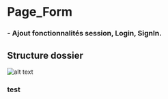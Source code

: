 # Page_Form

### - Ajout fonctionnalités session, Login, SignIn.


## Structure dossier 

![alt text](https://clevertechie.com/img/main/login-system-chart.png "Structure des dossiers")


### test